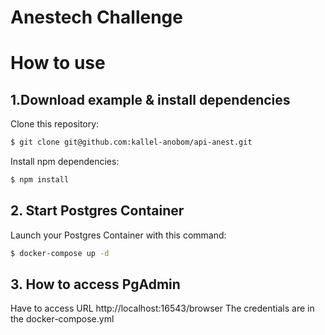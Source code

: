 # Anestech Challenge

# How to use

## 1.Download example & install dependencies
Clone this repository:
```bash
$ git clone git@github.com:kallel-anobom/api-anest.git
```
Install npm dependencies:
```bash
$ npm install
```
## 2. Start Postgres Container
Launch your Postgres Container with this command:
```bash
$ docker-compose up -d
```

## 3. How to access PgAdmin
Have to access URL http://localhost:16543/browser
The credentials are in the docker-compose.yml
